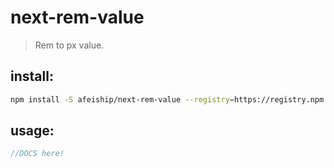 # next-rem-value
> Rem to px value.

## install:
```bash
npm install -S afeiship/next-rem-value --registry=https://registry.npm.taobao.org
```

## usage:
```js
//DOCS here!
```
